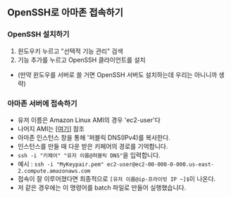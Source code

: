 ## OpenSSH로 아마존 접속하기
### OpenSSH 설치하기
1. 윈도우키 누르고 "선택적 기능 관리" 검색
2. 기능 추가를 누르고 OpenSSH 클라이언트를 설치
* (만약 윈도우를 서버로 쓸 거면 OpenSSH 서버도 설치하는데 우리는 아니니까 생략)

### 아마존 서버에 접속하기
 * 유저 이름은 Amazon Linux AMI의 경우 'ec2-user'다
  * 나머지 AMI는 [[여기](https://docs.aws.amazon.com/ko_kr/AWSEC2/latest/UserGuide/putty.html#putty-ssh)] 참조
 * 아마존 인스턴스 창을 통해 '퍼블릭 DNS(IPv4)를 복사한다.
 * 인스턴스를 만들 때 다운 받은 키페어의 경로를 기억합니다.
 * `ssh -i "키페어" "유저 이름@퍼블릭 DNS"`을 입력합니다.
  * 예시 : `ssh -i "MyKeypair.pem" ec2-user@ec2-00-000-0-000.us-east-2.compute.amazonaws.com`
 * 접속이 잘 이루어졌다면 최종적으로 `[유저 이름@ip-프라이빗 IP ~]$`이 나온다.
 * 저 같은 경우에는 이 명령어를 batch 파일로 만들어 실행했습니다.
